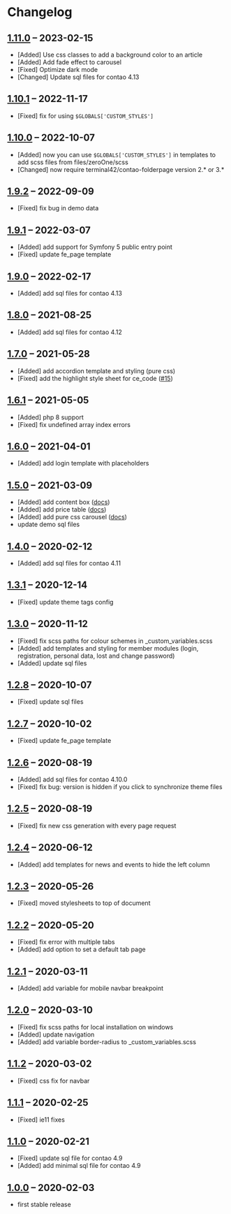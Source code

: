 # Changelog

[//]: <> (
Types of changes
    Added for new features.
    Changed for changes in existing functionality.
    Deprecated for soon-to-be removed features.
    Removed for now removed features.
    Fixed for any bug fixes.
    Security in case of vulnerabilities.
)

## [1.11.0](https://github.com/contao-themes-net/zero-one-theme-bundle/tree/1.11.0) – 2023-02-15

- [Added] Use css classes to add a background color to an article
- [Added] Add fade effect to carousel
- [Fixed] Optimize dark mode
- [Changed] Update sql files for contao 4.13

## [1.10.1](https://github.com/contao-themes-net/zero-one-theme-bundle/tree/1.10.1) – 2022-11-17

- [Fixed] fix for using `$GLOBALS['CUSTOM_STYLES']`

## [1.10.0](https://github.com/contao-themes-net/zero-one-theme-bundle/tree/1.10.0) – 2022-10-07

- [Added] now you can use `$GLOBALS['CUSTOM_STYLES']` in templates to add scss files from files/zeroOne/scss
- [Changed] now require terminal42/contao-folderpage version 2.* or 3.*

## [1.9.2](https://github.com/contao-themes-net/zero-one-theme-bundle/tree/1.9.2) – 2022-09-09

- [Fixed] fix bug in demo data

## [1.9.1](https://github.com/contao-themes-net/zero-one-theme-bundle/tree/1.9.1) – 2022-03-07

- [Added] add support for Symfony 5 public entry point
- [Fixed] update fe_page template

## [1.9.0](https://github.com/contao-themes-net/zero-one-theme-bundle/tree/1.9.0) – 2022-02-17

- [Added] add sql files for contao 4.13

## [1.8.0](https://github.com/contao-themes-net/zero-one-theme-bundle/tree/1.8.0) – 2021-08-25

- [Added] add sql files for contao 4.12

## [1.7.0](https://github.com/contao-themes-net/zero-one-theme-bundle/tree/1.7.0) – 2021-05-28

- [Added] add accordion template and styling (pure css)
- [Fixed] add the highlight style sheet for ce_code ([#15](https://github.com/contao-themes-net/zero-one-theme-bundle/issues/15))

## [1.6.1](https://github.com/contao-themes-net/zero-one-theme-bundle/tree/1.6.1) – 2021-05-05

- [Added] php 8 support
- [Fixed] fix undefined array index errors

## [1.6.0](https://github.com/contao-themes-net/zero-one-theme-bundle/tree/1.6.0) – 2021-04-01

- [Added] add login template with placeholders

## [1.5.0](https://github.com/contao-themes-net/zero-one-theme-bundle/tree/1.5.0) – 2021-03-09

- [Added] add content box ([docs](https://pdir.de/docs/de/contao/themes/zeroone/elements/contentbox/))
- [Added] add price table ([docs](https://pdir.de/docs/de/contao/themes/zeroone/elements/pricebox/))
- [Added] add pure css carousel ([docs](https://pdir.de/docs/de/contao/themes/zeroone/elements/carousel/))
- update demo sql files

## [1.4.0](https://github.com/contao-themes-net/zero-one-theme-bundle/tree/1.4.0) – 2020-02-12

- [Added] add sql files for contao 4.11

## [1.3.1](https://github.com/contao-themes-net/zero-one-theme-bundle/tree/1.3.1) – 2020-12-14

- [Fixed] update theme tags config

## [1.3.0](https://github.com/contao-themes-net/zero-one-theme-bundle/tree/1.3.0) – 2020-11-12

- [Fixed] fix scss paths for colour schemes in _custom_variables.scss
- [Added] add templates and styling for member modules (login, registration, personal data, lost and change password)
- [Added] update sql files

## [1.2.8](https://github.com/contao-themes-net/zero-one-theme-bundle/tree/1.2.8) – 2020-10-07

- [Fixed] update sql files

## [1.2.7](https://github.com/contao-themes-net/zero-one-theme-bundle/tree/1.2.7) – 2020-10-02

- [Fixed] update fe_page template

## [1.2.6](https://github.com/contao-themes-net/zero-one-theme-bundle/tree/1.2.6) – 2020-08-19

- [Added] add sql files for contao 4.10.0
- [Fixed] fix bug: version is hidden if you click to synchronize theme files

## [1.2.5](https://github.com/contao-themes-net/zero-one-theme-bundle/tree/1.2.5) – 2020-08-19

- [Fixed] fix new css generation with every page request

## [1.2.4](https://github.com/contao-themes-net/zero-one-theme-bundle/tree/1.2.4) – 2020-06-12

- [Added] add templates for news and events to hide the left column

## [1.2.3](https://github.com/contao-themes-net/zero-one-theme-bundle/tree/1.2.3) – 2020-05-26

- [Fixed] moved stylesheets to top of document

## [1.2.2](https://github.com/contao-themes-net/zero-one-theme-bundle/tree/1.2.2) – 2020-05-20

- [Fixed] fix error with multiple tabs
- [Added] add option to set a default tab page

## [1.2.1](https://github.com/contao-themes-net/zero-one-theme-bundle/tree/1.2.1) – 2020-03-11

- [Added] add variable for mobile navbar breakpoint

## [1.2.0](https://github.com/contao-themes-net/zero-one-theme-bundle/tree/1.2.0) – 2020-03-10

- [Fixed] fix scss paths for local installation on windows
- [Added] update navigation
- [Added] add variable border-radius to _custom_variables.scss

## [1.1.2](https://github.com/contao-themes-net/zero-one-theme-bundle/tree/1.1.2) – 2020-03-02

- [Fixed] css fix for navbar

## [1.1.1](https://github.com/contao-themes-net/zero-one-theme-bundle/tree/1.1.1) – 2020-02-25

- [Fixed] ie11 fixes

## [1.1.0](https://github.com/contao-themes-net/zero-one-theme-bundle/tree/1.1.0) – 2020-02-21

- [Fixed] update sql file for contao 4.9
- [Added] add minimal sql file for contao 4.9

## [1.0.0](https://github.com/contao-themes-net/zero-one-theme-bundle/tree/1.0.0) – 2020-02-03

- first stable release

